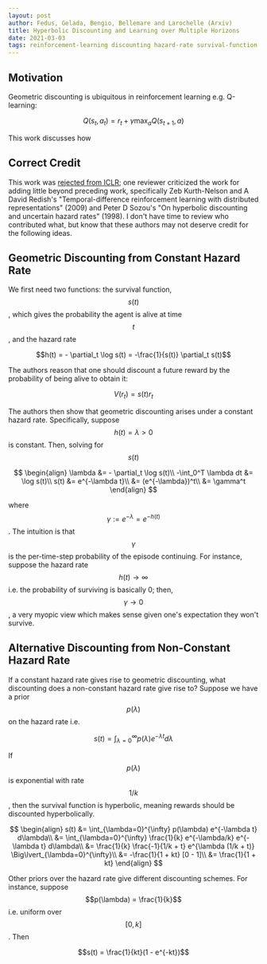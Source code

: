 ```yaml
---
layout: post
author: Fedus, Gelada, Bengio, Bellemare and Larochelle (Arxiv)
title: Hyperbolic Discounting and Learning over Multiple Horizons
date: 2021-03-03
tags: reinforcement-learning discounting hazard-rate survival-function
---
```


## Motivation

Geometric discounting is ubiquitous in reinforcement learning e.g. Q-learning:

$$ Q(s_t, a_t) = r_t + \gamma \max_a Q(s_{t+1}, a)$$

This work discusses how 

## Correct Credit

This work was [rejected from ICLR](https://openreview.net/forum?id=rkezdaEtvH);
one reviewer criticized the work for adding little beyond preceding work, specifically
Zeb Kurth-Nelson and A David Redish's "Temporal-difference reinforcement learning with
distributed representations" (2009) and Peter D Sozou's 
"On hyperbolic discounting and uncertain hazard rates" (1998). I don't have time to review
who contributed what, but know that these authors may not deserve credit for the following
ideas.

## Geometric Discounting from Constant Hazard Rate

We first need two functions: the survival function, $$s(t)$$, which gives the probability
the agent is alive at time $$t$$, and the hazard rate

$$h(t) = - \partial_t \log s(t) = -\frac{1}{s(t)} \partial_t s(t)$$

The authors reason that one should discount a future reward by the probability of being alive
to obtain it:

$$V(r_t) = s(t) r_t $$

The authors then show that geometric discounting arises under a constant
hazard rate. Specifically, suppose $$h(t) = \lambda > 0$$ is constant. Then, solving for $$s(t)$$

$$
\begin{align}
\lambda &= - \partial_t \log s(t)\\
-\int_0^T \lambda dt &= \log s(t)\\
s(t) &= e^{-\lambda t}\\
&= (e^{-\lambda})^t\\
&= \gamma^t
\end{align}
$$

where $$\gamma := e^{-\lambda} = e^{-h(t)}$$. The intuition is that $$\gamma$$ is the per-time-step
probability of the episode continuing. For instance, suppose the hazard rate $$h(t) \rightarrow \infty$$
i.e. the probability of surviving is basically 0; then, $$\gamma \rightarrow 0$$, a very myopic view
which makes sense given one's expectation they won't survive.

## Alternative Discounting from Non-Constant Hazard Rate

If a constant hazard rate gives rise to geometric discounting, what discounting does a non-constant
hazard rate give rise to? Suppose we have a prior $$p(\lambda)$$ on the hazard rate i.e.

$$s(t) = \int_{\lambda=0}^{\infty} p(\lambda) e^{-\lambda t} d\lambda$$

If $$p(\lambda)$$ is exponential with rate $$1/k$$, then the survival function is hyperbolic, meaning
rewards should be discounted hyperbolically.

$$
\begin{align}
s(t) &= \int_{\lambda=0}^{\infty} p(\lambda) e^{-\lambda t} d\lambda\\
&= \int_{\lambda=0}^{\infty} \frac{1}{k} e^{-\lambda/k} e^{-\lambda t} d\lambda\\
&= \frac{1}{k} \frac{-1}{1/k + t} e^{\lambda (1/k + t)} \Big\lvert_{\lambda=0}^{\infty}\\
&= -\frac{1}{1 + kt} [0 - 1]\\
&= \frac{1}{1 + kt}
\end{align}
$$

Other priors over the hazard rate give different discounting schemes. For instance, suppose
$$p(\lambda) = \frac{1}{k}$$ i.e. uniform over $$[0, k]$$. Then 

$$s(t) = \frac{1}{kt}(1 - e^{-kt})$$
